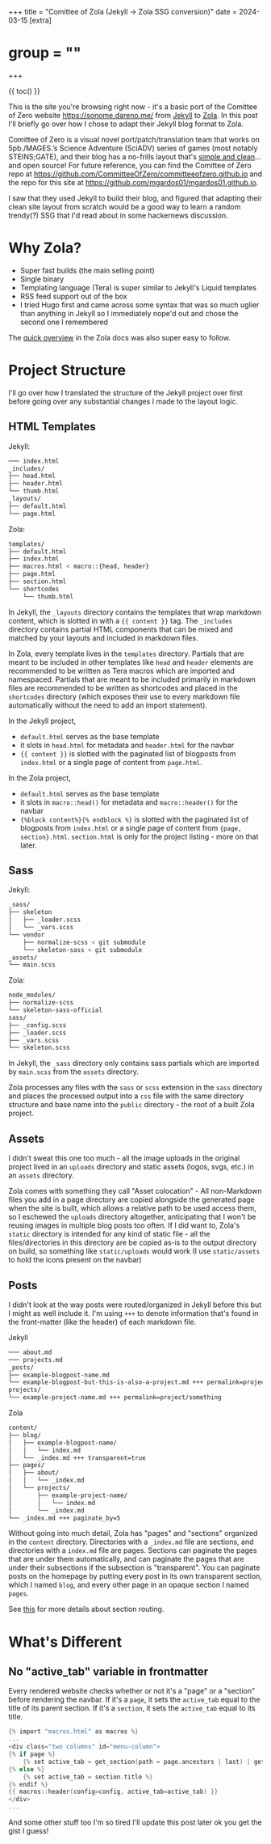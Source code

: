 +++
title = "Comittee of Zola (Jekyll -> Zola SSG conversion)"
date = 2024-03-15
[extra]
# group = ""
+++

{{ toc() }}

This is the site you're browsing right now - it's a basic port of the Comittee of Zero website <https://sonome.dareno.me/> from [Jekyll](https://jekyllrb.com/) to [Zola](https://www.getzola.org/). In this post I'll briefly go over how I chose to adapt their Jekyll blog format to Zola. 

Comittee of Zero is a visual novel port/patch/translation team that works on 5pb./MAGES.’s Science Adventure (SciADV) series of games (most notably STEINS;GATE), and their blog has a no-frills layout that's [simple and clean](https://www.youtube.com/watch?v=B1nDzB1P8GM)... and open source! For future reference, you can find the Comittee of Zero repo at <https://github.com/CommitteeOfZero/committeeofzero.github.io> and the repo for this site at <https://github.com/mgardos01/mgardos01.github.io>. 

I saw that they used Jekyll to build their blog, and figured that adapting their clean site layout from scratch would be a good way to learn a random trendy(?) SSG that I'd read about in some hackernews discussion. 

# Why Zola? 
- Super fast builds (the main selling point)
- Single binary 
- Templating language (Tera) is super similar to Jekyll's Liquid templates
- RSS feed support out of the box
- I tried Hugo first and came across some syntax that was so much uglier than anything in Jekyll so I immediately nope'd out and chose the second one I remembered 

The [quick overview](https://www.getzola.org/documentation/getting-started/overview/#first-steps-with-zola) in the Zola docs was also super easy to follow. 

<!-- Quick disclaimer: I gutted most of the metadata out of the original files -->

# Project Structure 
I'll go over how I translated the structure of the Jekyll project over first before going over any substantial changes I made to the layout logic.

## HTML Templates 
Jekyll: 
```bash
─── index.html
_includes/
├── head.html
├── header.html
└── thumb.html
_layouts/
├── default.html
└── page.html
```

Zola: 
```bash
templates/
├── default.html
├── index.html
├── macros.html < macro::{head, header}
├── page.html
├── section.html
└── shortcodes
    └── thumb.html
```

In Jekyll, the ```_layouts``` directory contains the templates that wrap markdown content, which is slotted in with a ```{{ content }}``` tag. The ```_includes``` directory contains partial HTML components that can be mixed and matched by your layouts and included in markdown files. 

In Zola, every template lives in the ```templates``` directory. Partials that are meant to be included in other templates like ```head``` and ```header``` elements are recommended to be written as Tera macros which are imported and namespaced. Partials that are meant to be included primarily in markdown files are recommended to be written as shortcodes and placed in the ```shortcodes``` directory (which exposes their use to every markdown file automatically without the need to add an import statement). 

In the Jekyll project, 
- ```default.html``` serves as the base template
- it slots in  ```head.html``` for metadata and  ```header.html``` for the navbar
- ```{{ content }}``` is slotted with the paginated list of blogposts from ```index.html``` or a single page of content from ```page.html```. 

In the Zola project, 
- ```default.html``` serves as the base template
- it slots in  ```macro::head()``` for metadata and  ```macro::header()``` for the navbar
- ```{%block content%}{% endblock %}``` is slotted with the paginated list of blogposts from ```index.html``` or a single page of content from ```{page, section}.html```. ```section.html``` is only for the project listing - more on that later.   

## Sass 
Jekyll: 
```bash
_sass/
├── skeleton
│   ├── _loader.scss
│   └── _vars.scss
└── vendor
    ├── normalize-scss < git submodule
    └── skeleton-sass < git submodule
_assets/
└── main.scss
```

Zola: 
```bash
node_modules/
├── normalize-scss
└── skeleton-sass-official
sass/
├── _config.scss
├── _loader.scss
├── _vars.scss
└── skeleton.scss
```

In Jekyll, the ```_sass``` directory only contains sass partials which are imported by ```main.scss``` from the ```assets``` directory. 

Zola processes any files with the ```sass``` or ```scss``` extension in the ```sass``` directory and places the processed output into a ```css``` file with the same directory structure and base name into the ```public``` directory - the root of a built Zola project. 

## Assets 

I didn't sweat this one too much - all the image uploads in the original project lived in an  ```uploads``` directory and static assets (logos, svgs, etc.) in an ```assets``` directory. 

Zola comes with something they call "Asset colocation" - All non-Markdown files you add in a page directory are copied alongside the generated page when the site is built, which allows a relative path to be used access them, so I eschewed the ```uploads``` directory altogether, anticipating that I won't be reusing images in multiple blog posts too often. If I did want to, Zola's ```static``` directory is intended for any kind of static file - all the files/directories in this directory are be copied as-is to the output directory on build, so something like ```static/uploads``` would work (I use ```static/assets``` to hold the icons present on the navbar)

## Posts 

I didn't look at the way posts were routed/organized in Jekyll before this but I might as well include it. I'm using ```+++``` to denote information that's found in the front-matter (like the header) of each markdown file. 

Jekyll
```bash
─── about.md
─── projects.md
_posts/
├── example-blogpost-name.md
└── example-blogpost-but-this-is-also-a-project.md +++ permalink=project/somethingsomething
projects/
└── example-project-name.md +++ permalink=project/something
```

Zola
```bash
content/
├── blog/
│   ├── example-blogpost-name/
│   │   └── index.md
│   └── _index.md +++ transparent=true
├── pages/
│   ├── about/
│   │   └── _index.md
│   └── projects/
│       ├── example-project-name/
│       │   └── index.md
│       └── _index.md
└── _index.md +++ paginate_by=5
```

Without going into much detail, Zola has "pages" and "sections" organized in the ```content``` directory. Directories with a ```_index.md``` file are sections, and directories with a ```index.md``` file are pages. Sections can paginate the pages that are under them automatically, and can paginate the pages that are under their subsections if the subsection is "transparent". You can paginate posts on the homepage by putting every post in its own transparent section, which I named ```blog```, and every other page in an opaque section I named ```pages```.

See [this](https://www.getzola.org/documentation/content/overview/) for more details about section routing.
# What's Different 

## No "active_tab" variable in frontmatter
Every rendered website checks whether or not it's a "page" or a "section" before rendering the navbar. If it's a ```page```, it sets the ```active_tab``` equal to the title of its parent section. If it's a ```section```, it sets the ```active_tab``` equal to its title.  
```c
{% import "macros.html" as macros %}
...
<div class="two columns" id="menu-column">
{% if page %}
    {% set active_tab = get_section(path = page.ancestors | last) | get(key="title") %}
{% else %}
    {% set active_tab = section.title %}
{% endif %}
{{ macros::header(config=config, active_tab=active_tab) }}
</div>
...
```

And some other stuff too I'm so tired I'll update this post later ok you get the gist I guess!
